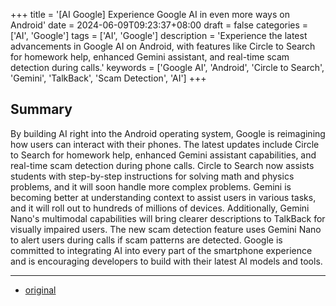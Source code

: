 +++
title = '[AI Google] Experience Google AI in even more ways on Android'
date = 2024-06-09T09:23:37+08:00
draft = false
categories = ['AI', 'Google']
tags = ['AI', 'Google']
description = 'Experience the latest advancements in Google AI on Android, with features like Circle to Search for homework help, enhanced Gemini assistant, and real-time scam detection during calls.'
keywords = ['Google AI', 'Android', 'Circle to Search', 'Gemini', 'TalkBack', 'Scam Detection', 'AI']
+++

## Summary

By building AI right into the Android operating system, Google is reimagining how users can interact with their phones. The latest updates include Circle to Search for homework help, enhanced Gemini assistant capabilities, and real-time scam detection during phone calls. Circle to Search now assists students with step-by-step instructions for solving math and physics problems, and it will soon handle more complex problems. Gemini is becoming better at understanding context to assist users in various tasks, and it will roll out to hundreds of millions of devices. Additionally, Gemini Nano's multimodal capabilities will bring clearer descriptions to TalkBack for visually impaired users. The new scam detection feature uses Gemini Nano to alert users during calls if scam patterns are detected. Google is committed to integrating AI into every part of the smartphone experience and is encouraging developers to build with their latest AI models and tools.

---

- [original](https://blog.google/products/android/google-ai-android-update-io-2024/)
<!-- - [AI 博客 - 从零开始学AI](...) -->
<!-- - [AI Blog | Learn AI from scratch](...) -->
<!-- - [公众号 - 从零开始学AI](...) -->
<!-- - [CSDN - 从零开始学AI](...) -->
<!-- - [掘金 - 从零开始学AI](...) -->
<!-- - [知乎 - 从零开始学AI](...) -->
<!-- - [阿里云 - 从零开始学AI](...) -->
<!-- - [腾讯云 - 从零开始学AI](...) -->
